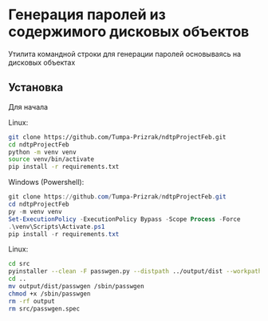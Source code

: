 # Генерация паролей из содержимого дисковых объектов

Утилита командной строки для генерации паролей основываясь на дисковых объектах

## Установка

Для начала

Linux:

```sh
git clone https://github.com/Tumpa-Prizrak/ndtpProjectFeb.git
cd ndtpProjectFeb
python -m venv venv
source venv/bin/activate
pip install -r requirements.txt
```

Windows (Powershell):

```powershell
git clone https://github.com/Tumpa-Prizrak/ndtpProjectFeb.git
cd ndtpProjectFeb
py -m venv venv
Set-ExecutionPolicy -ExecutionPolicy Bypass -Scope Process -Force
.\venv\Scripts\Activate.ps1
pip install -r requirements.txt
```

Linux:

```sh
cd src
pyinstaller --clean -F passwgen.py --distpath ../output/dist --workpath ../output/build
cd ..
mv output/dist/passwgen /sbin/passwgen
chmod +x /sbin/passwgen
rm -rf output
rm src/passwgen.spec
```
